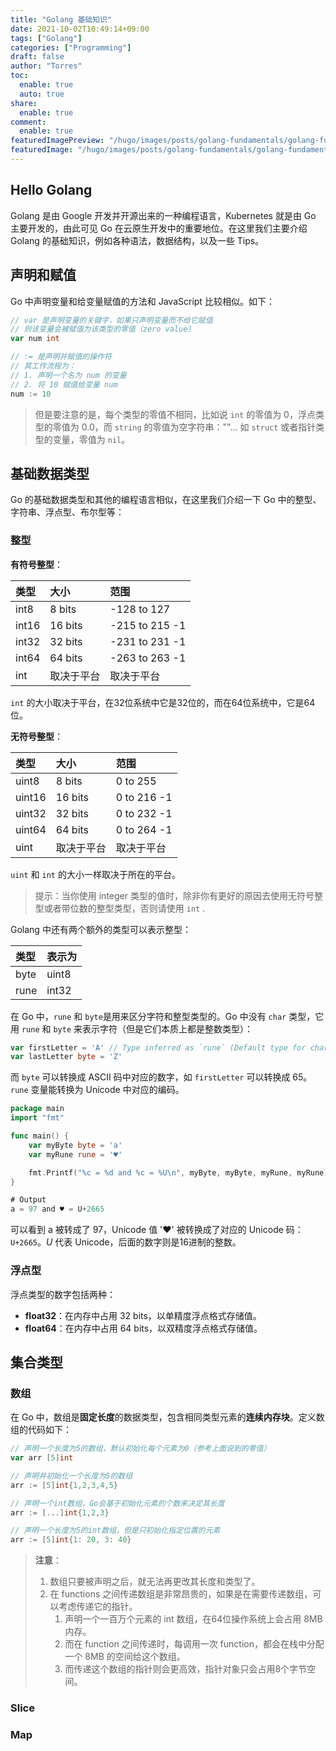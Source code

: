 ```yaml
---
title: "Golang 基础知识"
date: 2021-10-02T10:49:14+09:00
tags: ["Golang"]
categories: ["Programming"]
draft: false
author: "Torres"
toc:
  enable: true
  auto: true
share:
  enable: true
comment:
  enable: true
featuredImagePreview: "/hugo/images/posts/golang-fundamentals/golang-fundamentals.png"
featuredImage: "/hugo/images/posts/golang-fundamentals/golang-fundamentals.png"
---
```


## Hello Golang

Golang 是由 Google 开发并开源出来的一种编程语言，Kubernetes 就是由 Go 主要开发的，由此可见 Go 在云原生开发中的重要地位。在这里我们主要介绍 Golang 的基础知识，例如各种语法，数据结构，以及一些 Tips。

## 声明和赋值

Go 中声明变量和给变量赋值的方法和 JavaScript 比较相似。如下：

```go
// var 是声明变量的关键字，如果只声明变量而不给它赋值
// 则该变量会被赋值为该类型的零值（zero value）
var num int

// := 是声明并赋值的操作符
// 其工作流程为：
// 1. 声明一个名为 num 的变量
// 2. 将 10 赋值给变量 num
num := 10
```

> 但是要注意的是，每个类型的零值不相同，比如说 `int` 的零值为 0，浮点类型的零值为 0.0，而 `string` 的零值为空字符串：""... 如 `struct` 或者指针类型的变量，零值为 `nil`。

## 基础数据类型

Go 的基础数据类型和其他的编程语言相似，在这里我们介绍一下 Go 中的整型、字符串、浮点型、布尔型等：

### 整型

**有符号整型**：

| 类型  | 大小       | 范围           |
| :---- | :--------- | :------------- |
| int8  | 8 bits     | -128 to 127    |
| int16 | 16 bits    | -215 to 215 -1 |
| int32 | 32 bits    | -231 to 231 -1 |
| int64 | 64 bits    | -263 to 263 -1 |
| int   | 取决于平台 | 取决于平台     |

`int` 的大小取决于平台，在32位系统中它是32位的，而在64位系统中，它是64位。

**无符号整型**：

| 类型   | 大小       | 范围        |
| :----- | :--------- | :---------- |
| uint8  | 8 bits     | 0 to 255    |
| uint16 | 16 bits    | 0 to 216 -1 |
| uint32 | 32 bits    | 0 to 232 -1 |
| uint64 | 64 bits    | 0 to 264 -1 |
| uint   | 取决于平台 | 取决于平台  |

`uint` 和 `int` 的大小一样取决于所在的平台。

> 提示：当你使用 integer 类型的值时，除非你有更好的原因去使用无符号整型或者带位数的整型类型，否则请使用 `int` .

Golang 中还有两个额外的类型可以表示整型：

| 类型 | 表示为 |
| :--- | :----- |
| byte | uint8  |
| rune | int32  |

在 Go 中，`rune` 和 `byte`是用来区分字符和整型类型的。Go 中没有 `char` 类型，它用 `rune` 和 `byte` 来表示字符（但是它们本质上都是整数类型）：

```go
var firstLetter = 'A' // Type inferred as `rune` (Default type for character values)
var lastLetter byte = 'Z'
```

而 `byte` 可以转换成 ASCII 码中对应的数字，如 `firstLetter` 可以转换成 65。`rune` 变量能转换为 Unicode 中对应的编码。

```go
package main
import "fmt"

func main() {
	var myByte byte = 'a'
	var myRune rune = '♥'

	fmt.Printf("%c = %d and %c = %U\n", myByte, myByte, myRune, myRune)
}
```

```go
# Output
a = 97 and ♥ = U+2665
```

可以看到 a 被转成了 97，Unicode 值 '♥' 被转换成了对应的 Unicode 码：`U+2665`。*U* 代表 Unicode，后面的数字则是16进制的整数。

### 浮点型

浮点类型的数字包括两种：

- **float32**：在内存中占用 32 bits，以单精度浮点格式存储值。
- **float64**：在内存中占用 64 bits，以双精度浮点格式存储值。

## 集合类型

### 数组

在 Go 中，数组是**固定长度**的数据类型，包含相同类型元素的**连续内存块**。定义数组的代码如下：

```go
// 声明一个长度为5的数组，默认初始化每个元素为0（参考上面说到的零值）
var arr [5]int

// 声明并初始化一个长度为5的数组
arr := [5]int{1,2,3,4,5}

// 声明一个int数组，Go会基于初始化元素的个数来决定其长度
arr := [...]int{1,2,3}

// 声明一个长度为5的int数组，但是只初始化指定位置的元素
arr := [5]int{1: 20, 3: 40}

```

> **注意**：
>
> 1. 数组只要被声明之后，就无法再更改其长度和类型了。
> 2. 在 functions 之间传递数组是非常昂贵的，如果是在需要传递数组，可以考虑传递它的指针。
>    1. 声明一个一百万个元素的 int 数组，在64位操作系统上会占用 8MB 内存。
>    2. 而在 function 之间传递时，每调用一次 function，都会在栈中分配一个 8MB 的空间给这个数组。
>    3. 而传递这个数组的指针则会更高效，指针对象只会占用8个字节空间。

### Slice



### Map

